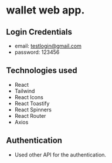 # wallet web app.


## Login Credentials 

- email: testlogin@gmail.com
- password: 123456

## Technologies used

- React
- Tailwind
- React Icons
- React Toastify
- React Spinners
- React Router
- Axios

## Authentication

- Used other API for the authentication.

